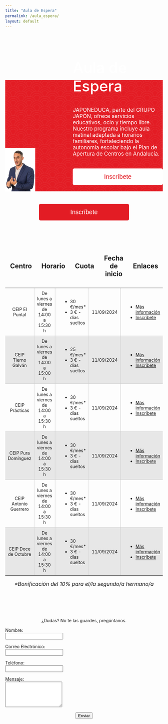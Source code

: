 ```yaml
---
title: "Aula de Espera"
permalink: /aula_espera/
layout: default
---
```


<style>
  .splash-container {
    position: relative;
    width: 100%;
    max-width: none;
    overflow: hidden;
    margin: 0;
    padding: 0;
    margin-top: 5em;
    display: grid;
    grid-template-columns: repeat(2,1fr); /* 2 columns: auto for image width, 1fr for rest */
    grid-template-rows: 142px 1fr; /* 2 rows: auto for title, auto for text */
    grid-column-gap: 120px; /* Adjust spacing between columns */
    grid-row-gap: 20px; /* Adjust spacing between rows */
    align-items: end;
  }

  .splash-image {
    width: 100%;
    display: block;
    position: absolute;
    z-index: -1; /* Send the background image to the back */
    margin: 0 0;
  }

  .top-right {
    grid-row: 1 / 2; /* First row */
    grid-column: 2 / 3; /* Second column */
    font-size: 48px;
    font-weight: 500;
    color: white;
    z-index: 10; /* Ensure above background image */
  }

  .left-image {
    grid-row: 1 / 3; /* Both rows */
    grid-column: 1 / 2; /* First column */
    width: 370px;
    z-index: 10; /* Ensure above background image */
    margin-left: auto;
    margin-bottom: 0;
    margin-top: 1em;
  }

  .bottom-right {
    grid-row: 2 / 3; /* Second row */
    grid-column: 2 / 3; /* Second column */
    align-self: start; /* Align to the start */
    color: white;
    z-index: 10; /* Ensure above background image */
    max-width: 504px;
  }

  .bottom-right p {
    font-size: 17px;
  }
</style>

<div class="splash-container">
  <!-- Full-width background image -->
  <img src="/assets/images/CABECERA.png" alt="Full Width Image" class="splash-image">

  <!-- Text title at top right -->
  <div class="top-right">Aula de Espera</div>

  <!-- Left image upfront -->
  <img src="/assets/images/profesorPablo2.png" alt="Left Image" class="left-image">

  <!-- Text content at bottom right -->
  <div class="bottom-right">
    <p>JAPONEDUCA, parte del GRUPO JAPÓN, ofrece servicios educativos, ocio y tiempo libre. Nuestro programa incluye aula matinal adaptada a horarios familiares, fortaleciendo la autonomía escolar bajo el Plan de Apertura de Centros en Andalucía.</p>
    <button class="plan-button2" onclick="location.href='https://app.grupojapon.es/index.php/registro'">Inscríbete</button>
  </div>
</div>




<div style="text-align:center;">
  <button class="plan-button" onclick="location.href='https://app.grupojapon.es/index.php/registro'">Inscríbete</button>
</div>


<div class="table-container">
  <table>
    <thead>
      <tr>
        <th style="width: 200px;text-align: center;"><h2>Centro</h2></th>
        <th style="width: 200px;text-align: center;"><h2>Horario</h2></th>
        <th style="width: 200px;text-align: center;"><h2>Cuota</h2></th>
        <th style="width: 200px;text-align: center;"><h2>Fecha de inicio</h2></th>
        <th style="width: 200px;text-align: center;"><h2>Enlaces</h2></th>
      </tr>
    </thead>
    <tbody>
      <tr>
        <td style="width: 200px;text-align: center;">CEIP El Puntal</td>
        <td style="width: 200px;text-align: center;">De lunes a viernes de 14:00 a 15:30 h</td>
        <td style="width: 200px;text-align: center;">
          <ul style="list-style-type: disc; padding-left: 40px; margin: 0; text-align: left;">
            <li>30 €/mes*</li>
            <li>3 € - días sueltos</li>
          </ul>
        </td>
        <td style="width: 200px;text-align: center;">11/09/2024</td>
        <td style="width: 200px;text-align: center;">
          <ul style="list-style-type: disc; padding-left: 40px; margin: 0; text-align: left;">
            <li><a href="/assets/documents/Nota_informativa_Aula_de_Espera_Ceip_El_Puntal_2023-24.pdf">Más información</a></li>
            <li><a href="https://app.grupojapon.es/index.php/registro">Inscríbete</a></li>
          </ul>
        </td>
      </tr>
      <tr>
        <td style="width: 200px;text-align: center;">CEIP Tierno Galván</td>
        <td style="width: 200px;text-align: center;">De lunes a viernes de 14:00 a 15:00 h</td>
        <td style="width: 200px;text-align: center;">
          <ul style="list-style-type: disc; padding-left: 40px; margin: 0; text-align: left;">
            <li>25 €/mes*</li>
            <li>3 € - días sueltos</li>
          </ul>
        </td>
        <td style="width: 200px;text-align: center;">11/09/2024</td>
        <td style="width: 200px;text-align: center;">
          <ul style="list-style-type: disc; padding-left: 40px; margin: 0; text-align: left;">
            <li><a href="/assets/documents/Nota_informativa_Aula_de_Espera_Ceip_El_Puntal_2023-24.pdf">Más información</a></li>
            <li><a href="https://app.grupojapon.es/index.php/registro">Inscríbete</a></li>
          </ul>
        </td>
      </tr>
      <tr>
        <td style="width: 200px;text-align: center;">CEIP Prácticas</td>
        <td style="width: 200px;text-align: center;">De lunes a viernes de 14:00 a 15:30 h</td>
        <td style="width: 200px;text-align: center;">
          <ul style="list-style-type: disc; padding-left: 40px; margin: 0; text-align: left;">
            <li>30 €/mes*</li>
            <li>3 € - días sueltos</li>
          </ul>
        </td>
        <td style="width: 200px;text-align: center;">11/09/2024</td>
        <td style="width: 200px;text-align: center;">
          <ul style="list-style-type: disc; padding-left: 40px; margin: 0; text-align: left;">
            <li><a href="/assets/documents/Nota_informativa_Aula_de_Espera_Ceip_El_Puntal_2023-24.pdf">Más información</a></li>
            <li><a href="https://app.grupojapon.es/index.php/registro">Inscríbete</a></li>
          </ul>
        </td>
      </tr>
      <tr>
        <td style="width: 200px;text-align: center;">CEIP Pura Domínguez</td>
        <td style="width: 200px;text-align: center;">De lunes a viernes de 14:00 a 15:30 h</td>
        <td style="width: 200px;text-align: center;">
          <ul style="list-style-type: disc; padding-left: 40px; margin: 0; text-align: left;">
            <li>30 €/mes*</li>
            <li>3 € - días sueltos</li>
          </ul>
        </td>
        <td style="width: 200px;text-align: center;">11/09/2024</td>
        <td style="width: 200px;text-align: center;">
          <ul style="list-style-type: disc; padding-left: 40px; margin: 0; text-align: left;">
            <li><a href="/assets/documents/Nota_informativa_Aula_de_Espera_Ceip_El_Puntal_2023-24.pdf">Más información</a></li>
            <li><a href="https://app.grupojapon.es/index.php/registro">Inscríbete</a></li>
          </ul>
        </td>
      </tr>
      <tr>
        <td style="width: 200px;text-align: center;">CEIP Antonio Guerrero</td>
        <td style="width: 200px;text-align: center;">De lunes a viernes de 14:00 a 15:30 h</td>
        <td style="width: 200px;text-align: center;">
          <ul style="list-style-type: disc; padding-left: 40px; margin: 0; text-align: left;">
            <li>30 €/mes*</li>
            <li>3 € - días sueltos</li>
          </ul>
        </td>
        <td style="width: 200px;text-align: center;">11/09/2024</td>
        <td style="width: 200px;text-align: center;">
          <ul style="list-style-type: disc; padding-left: 40px; margin: 0; text-align: left;">
            <li><a href="/assets/documents/Nota_informativa_Aula_de_Espera_Ceip_El_Puntal_2023-24.pdf">Más información</a></li>
            <li><a href="https://app.grupojapon.es/index.php/registro">Inscríbete</a></li>
          </ul>
        </td>
      </tr>
      <tr>
        <td style="width: 200px;text-align: center;">CEIP Doce de Octubre</td>
        <td style="width: 200px;text-align: center;">De lunes a viernes de 14:00 a 15:30 h</td>
        <td style="width: 200px;text-align: center;">
          <ul style="list-style-type: disc; padding-left: 40px; margin: 0; text-align: left;">
            <li>30 €/mes*</li>
            <li>3 € - días sueltos</li>
          </ul>
        </td>
        <td style="width: 200px;text-align: center;">11/09/2024</td>
        <td style="width: 200px;text-align: center;">
          <ul style="list-style-type: disc; padding-left: 40px; margin: 0; text-align: left;">
            <li><a href="/assets/documents/Nota_informativa_Aula_de_Espera_Ceip_El_Puntal_2023-24.pdf">Más información</a></li>
            <li><a href="https://app.grupojapon.es/index.php/registro">Inscríbete</a></li>
          </ul>
        </td>
      </tr>
    </tbody>
  </table>
</div>

<div style="font-size: 17px;text-align: center;font-style: italic;">
  <p>*Bonificación del 10% para el/la segundo/a hermano/a</p>
</div>



<div style="text-align:center; margin-top:7em">
  ¿Dudas? No te las guardes, pregúntanos.
</div>

<form name="contact" action="/_pages/success.html" method="POST" data-netlify="true" class="contact-form">
  <input type="hidden" name="subject" id="subject" value="Mensaje de (nombre)" />
  
  <p>
    <label for="name">Nombre:</label><br />
    <input type="text" id="name" name="name" required />
  </p>
  
  <p>
    <label for="email">Correo Electrónico:</label><br />
    <input type="email" id="email" name="email" required />
  </p>
  
  <p>
    <label for="phone">Teléfono:</label><br />
    <input type="tel" id="phone" name="phone" required />
  </p>
  
  <p>
    <label for="message">Mensaje:</label><br />
    <textarea id="message" name="message" rows="5" required></textarea>
  </p>
  
  <p style="text-align: center;">
    <button type="submit">Enviar</button>
  </p>
</form>

<script>
  document.querySelector('form').addEventListener('submit', function(event) {
    var name = document.getElementById('name').value;
    var phone = document.getElementById('phone').value;
    var subjectField = document.getElementById('subject');
    subjectField.value = `Mensaje de ${name} - Teléfono: ${phone}`;
  });
</script>



<style>
  img {
    float: right;
    margin-left: 10px;
    margin-bottom: 5px;
    margin-top: 5px;
  }
    
  .plan-container {
    display: flex;
    justify-content: center;
    flex-wrap: wrap;
  }

  .plan {
    width: 400px; /* Ancho deseado de cada plan */
    padding: 20px;
    border: 1px solid #ccc;
    border-radius: 8px;
    background: white;
    text-align: center;
    margin-bottom: 60px; /* Espacio inferior entre cada plan */
    margin-top: 60px;
    margin-left: 12px;
    margin-right: 12px;
  }

  .plan-button2 {
    background-color: white; /* Cambio de color */
    color: #e31c24;
    border: none;
    padding: 15px 100px;
    margin: 20px 0;
    text-align: center;
    text-decoration: none;
    display: inline-block;
    font-size: 20px;
    border-radius: 5px;
    cursor: pointer;
  }

  .plan-button2:hover {
    background-color: #d1d1d1; /* Cambio de color en el hover */
  }

  .plan-button {
    background-color: #e31c24; /* Cambio de color */
    color: white;
    border: none;
    padding: 15px 100px;
    margin: 40px;
    text-align: center;
    text-decoration: none;
    display: inline-block;
    font-size: 20px;
    border-radius: 5px;
    cursor: pointer;
  }

  .plan-button:hover {
    background-color: #9b1b20; /* Cambio de color en el hover */
  }
    
  .table-container {
    margin-top: 30px; /* Ajusta el margen superior según sea necesario */
  }

  .table-container table {
    border-collapse: collapse;
    border: none; /* elimina los bordes de la tabla */
    display: flex;
    flex-direction: column;
    align-items: center;
  }

  .table-container td {
    padding: 8px;
    border: 1px solid #ccc;
    text-align: left;
  }

  .table-container th {
    padding: 8px;
    background-color: transparent !important; /* Fondo transparente */
    border: none; /* Sin bordes */
  }

  .table-container thead th {
    background-color: transparent !important; /* Fondo transparente */
  }

  .table-container tbody tr:nth-child(even) {
    background-color: #e7e7e7; /* Cambia el color de fondo para las filas pares */
  }

  /* Elimina los bordes de las celdas exteriores */
  .table-container th:first-child,
  .table-container td:first-child {
    border-left: none;
  }

  .table-container th:last-child,
  .table-container td:last-child {
    border-right: none;
  }

  /* Elimina la última línea horizontal */
  .table-container tr:last-child th,
  .table-container tr:last-child td {
    border-bottom: none;
  }

  /* Elimina la primera línea horizontal */
  .table-container tr:first-child th,
  .table-container tr:first-child td {
    border-top: none;
  }

  /* Elimina la segunda línea horizontal */
  .table-container tr:nth-child(2) th,
  .table-container tr:nth-child(2) td {
    border-top: none;
  }
</style>
